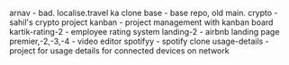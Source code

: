 arnav - bad. localise.travel ka clone
base - base repo, old main.
crypto - sahil's crypto project
kanban - project management with kanban board
kartik-rating-2 - employee rating system
landing-2 - airbnb landing page
premier,-2,-3,-4 - video editor
spotifyy - spotify clone
usage-details - project for usage details for connected devices on network